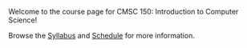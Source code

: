 Welcome to the course page for CMSC 150: Introduction to Computer Science! 

Browse the [Syllabus](syllabus) and [Schedule](schedule) for more information. 

